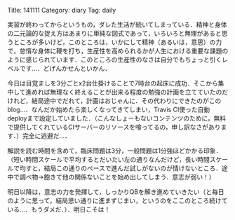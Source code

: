 Title: 141111
Category: diary
Tag: daily

実習が終わってからというもの，ダレた生活が続いてしまっている．精神と身体の二元論的な捉え方はあまりに単純な図式であって，いろいろと無理があると思うところが多いけど，このところは，いかにして精神（あるいは，意思）の力で，怠惰な身体に鞭を打ち，生産性を高められるかが人生における重要な課題のように感じられています．このところの生産性のなさは自分でもちょっと引くレベルです…．どげんかせんといかん．

今日は目覚ましを3分ごとx2台仕掛けることで7時台の起床に成功．そこから集中して進めれば無理なく終えることが出来る程度の勉強の計画を立てていたのだけれど，結局途中でだれて，計画はおじゃんに．その代わりにできたのがこのblog…．なんだか始めたら楽しくなってきてしまい，Travis CI使った自動deployまで設定していました．（こんなしょーもないコンテンツのために，無料で提供してくれているCIサーバーのリソースを喰ってるの，申し訳なさがあります．）完全に逃避だ…．

解説を読む時間を含めて，臨床問題は3分，一般問題は1分強ほどかかる印象．（短い時間スケールで平均するとだいたい左の通りなんだけど，長い時間スケールで均すと，結局この通りのペースで進んだ試しがないのが情けないところ．途中で調べ物→飽きて他の関係ないことを始め出してしまう．意志が弱い！）

明日以降は，意志の力を発揮して，しっかりQBを解き進めていきたい（と毎日のように思って，結局思い通りに進まずじまい，というのをここのところ続けている…．もうダメだ．）．明日こそは！
